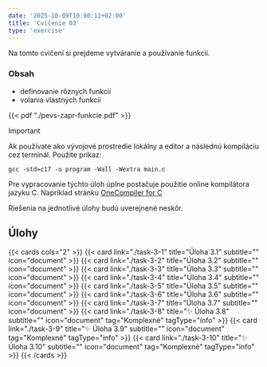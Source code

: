 ```yaml
---
date: '2025-10-09T10:00:11+02:00'
title: 'Cvičenie 03'
type: 'exercise'
---
```


Na tomto cvičení si prejdeme vytváranie a používanie funkcií.

### Obsah
- definovanie rôznych funkcií
- volania vlastných funkcií

{{< pdf "./pevs-zapr-funkcie.pdf" >}}

> [!IMPORTANT]
> Ak používate ako vývojové prostredie lokálny a editor a následnú kompiláciu cez terminál. Použite príkaz:
> ```shell
> gcc -std=c17 -o program -Wall -Wextra main.c
> ```

Pre vypracovanie týchto úloh úplne postačuje použitie online kompilátora jazyku C. Napríklad
stránku [OneCompiler for C](https://onecompiler.com/c)

Riešenia na jednotlivé úlohy budú uverejnené neskôr.

## Úlohy

{{< cards cols="2" >}}
{{< card link="./task-3-1" title="Úloha 3.1" subtitle="" icon="document" >}}
{{< card link="./task-3-2" title="Úloha 3.2" subtitle="" icon="document" >}}
{{< card link="./task-3-3" title="Úloha 3.3" subtitle="" icon="document" >}}
{{< card link="./task-3-4" title="Úloha 3.4" subtitle="" icon="document" >}}
{{< card link="./task-3-5" title="Úloha 3.5" subtitle="" icon="document" >}}
{{< card link="./task-3-6" title="Úloha 3.6" subtitle="" icon="document" >}}
{{< card link="./task-3-7" title="Úloha 3.7" subtitle="" icon="document" >}}
{{< card link="./task-3-8" title="✨ Úloha 3.8" subtitle="" icon="document" tag="Komplexné" tagType="info" >}}
{{< card link="./task-3-9" title="✨ Úloha 3.9" subtitle="" icon="document" tag="Komplexné" tagType="info" >}}
{{< card link="./task-3-10" title="✨ Úloha 3.10" subtitle="" icon="document" tag="Komplexné" tagType="info" >}}
{{< /cards >}}
